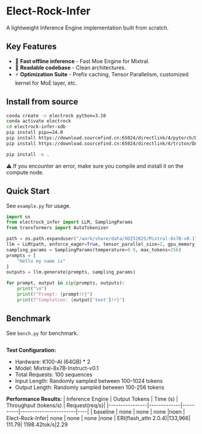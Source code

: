 # Elect-Rock-Infer

A lightweight Inference Engine implementation built from scratch.

## Key Features

* 🚀 **Fast offline inference** - Fast Moe Engine for Mixtral.
* 📖 **Readable codebase** - Clean architectures.
* ⚡ **Optimization Suite** - Prefix caching, Tensor Parallelism, customized kernel for MoE layer, etc.

## Install from source

```bash
conda create -n electrock python=3.10
conda activate electrock
cd electrock-infer-xdb
pip install pip==24.0
pip install https://download.sourcefind.cn:65024/directlink/4/pytorch/DAS1.0/torch-2.1.0+das1.0+git00661e0.abi0.dtk2404-cp310-cp310-manylinux2014_x86_64.whl  -i https://pypi.tuna.tsinghua.edu.cn/simple/
pip install https://download.sourcefind.cn:65024/directlink/4/triton/DAS1.0/triton-2.1.0+das1.0+git3841f975.abi0.dtk2404-cp310-cp310-manylinux2014_x86_64.whl -i https://pypi.tuna.tsinghua.edu.cn/simple/

pip install -e .
```
⚠️ If you encounter an error, make sure you compile and install it on the compute node.
## Quick Start

See `example.py` for usage. 
```python
import os
from electrock_infer import LLM, SamplingParams
from transformers import AutoTokenizer

path = os.path.expanduser("/work/share/data/XDZS2025/Mixtral-8x7B-v0.1")
llm = LLM(path, enforce_eager=True, tensor_parallel_size=2, gpu_memory_utilization=0.9)
sampling_params = SamplingParams(temperature=0.9, max_tokens=256)
prompts = [
    "Hello my name is"
]
outputs = llm.generate(prompts, sampling_params)

for prompt, output in zip(prompts, outputs):
    print("\n")
    print(f"Prompt: {prompt!r}")
    print(f"Completion: {output['text']!r}")
```

## Benchmark

See `bench.py` for benchmark.
```python

```

**Test Configuration:**
- Hardware: K100-AI (64GB) * 2
- Model: Mixtral-8x7B-Instruct-v0.1
- Total Requests: 100 sequences
- Input Length: Randomly sampled between 100–1024 tokens
- Output Length: Randomly sampled between 100-256 tokens

**Performance Results:**
| Inference Engine | Output Tokens | Time (s) | Throughput (tokens/s) | Request(req/s)|
|----------------|-------------|----------|-----------------------|----|
| baseline  |  none    |   none  |      none        |noen
| Elect-Rock-Infer| none     | none   | none               |none
| ERI(flash_attn 2.0.4)|133,966| 111.79| 1198.42tok/s|2.29


